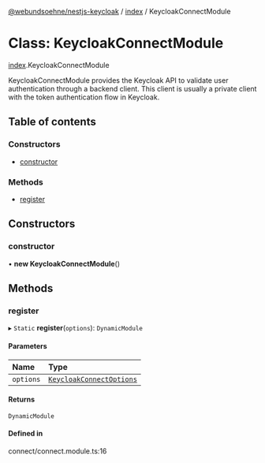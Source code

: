 [@webundsoehne/nestjs-keycloak](../README.md) / [index](../modules/index.md) / KeycloakConnectModule

# Class: KeycloakConnectModule

[index](../modules/index.md).KeycloakConnectModule

KeycloakConnectModule provides the Keycloak API to validate user authentication through a backend client. This client is usually a private client with the token authentication flow in Keycloak.

## Table of contents

### Constructors

- [constructor](index.KeycloakConnectModule.md#constructor)

### Methods

- [register](index.KeycloakConnectModule.md#register)

## Constructors

### constructor

• **new KeycloakConnectModule**()

## Methods

### register

▸ `Static` **register**(`options`): `DynamicModule`

#### Parameters

| Name      | Type                                                                      |
| :-------- | :------------------------------------------------------------------------ |
| `options` | [`KeycloakConnectOptions`](../interfaces/index.KeycloakConnectOptions.md) |

#### Returns

`DynamicModule`

#### Defined in

connect/connect.module.ts:16
